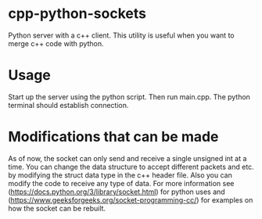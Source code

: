 # cpp-python-sockets

Python server with a c++ client. This utility is useful when you want to merge c++ code with python.

# Usage

Start up the server using the python script. Then run main.cpp. The python terminal should establish connection.

# Modifications that can be made

As of now, the socket can only send and receive a single unsigned int at a time. You can change the data structure 
to accept different packets and etc. by modifying the struct data type in the c++ header file. Also you can modify the code to receive any type of data. For more information see 
(https://docs.python.org/3/library/socket.html) for python uses and (https://www.geeksforgeeks.org/socket-programming-cc/)
for examples on how the socket can be rebuilt.
